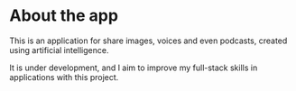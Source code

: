 # About the app

This is an application for share images, voices and even podcasts, created using artificial intelligence.

It is under development, and I aim to improve my full-stack skills in applications with this project.


